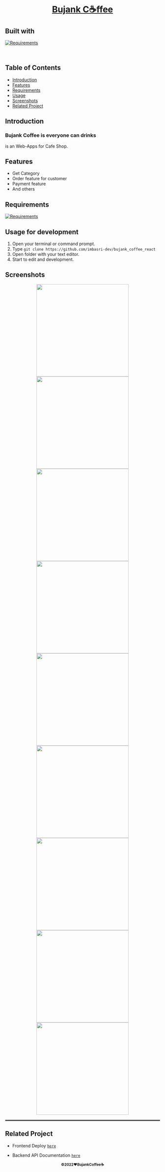 <h1 align="center"><u>Bujank C☕ffee</u></h1>
<p align="left">
<h2>Built with</h2>
</p>


[![Requirements](https://skillicons.dev/icons?i=react,nodejs,postgres,express)](https://skillicons.dev)

<br>

## Table of Contents
+ [Introduction](#introduction)
+ [Features](#features)
+ [Requirements](#requirements)
+ [Usage](#usage-for-development)
+ [Screenshots](#screenshots)
+ [Related Project](#related-project)

## Introduction
<h3>Bujank Coffee is everyone can drinks</h3>
<p>is an Web-Apps for Cafe Shop.</p>

## Features
* Get Category
* Order feature for customer
* Payment feature
* And others

## Requirements
[![Requirements](https://skillicons.dev/icons?i=figma,nodejs,vscode,vercel)](https://skillicons.dev)

## Usage for development
1. Open your terminal or command prompt.
2. Type `git clone https://github.com/imbasri-dev/bujank_coffee_react`
3. Open folder with your text editor.
4. Start to edit and development.

## Screenshots
<table border="2">
    <div align="center">
        <img width="300" height="300" src="./src/assets/github/home.png">
        <img width="300" height="300" src="./src/assets/github/Login.png">
        <img width="300" height="300" src="./src/assets/github/signup.png">
        <img width="300" height="300" src="./src/assets/github/Product.png">
        <img width="300" height="300" src="./src/assets/github/Product-detail.png">
        <img width="300" height="300" src="./src/assets/github/Payment.png">
        <img width="300" height="300" src="./src/assets/github/Profile.png">
        <img width="300" height="300" src="./src/assets/github/Forgot-Password.png">
        <img width="300" height="300" src="./src/assets/github/History.png">
    </div>
</table>

## Related Project
- Frontend Deploy [`here`](https://bujank-coffee.netlify.app/)

- Backend API Documentation [`here`](https://documenter.getpostman.com/view/23706970/2s847ESaNS)

<p align="center"><sub><b>&copy;2022❤️BujankCoffee☕</b></sub> </p>